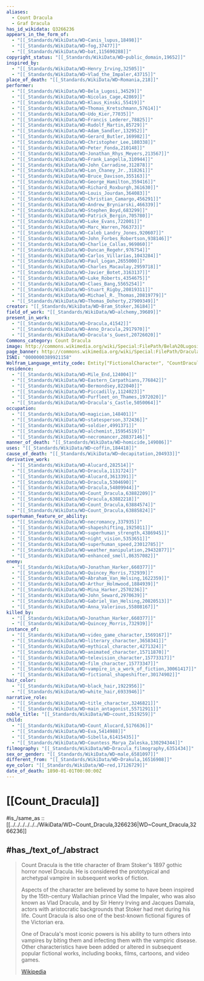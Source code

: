 ```yaml
---
aliases:
  - Count Dracula
  - Graf Dracula
has_id_wikidata: Q3266236
appears_in_the_form_of:
  - "[[_Standards/WikiData/WD~Canis_lupus,18498]]"
  - "[[_Standards/WikiData/WD~fog,37477]]"
  - "[[_Standards/WikiData/WD~bat,115690288]]"
copyright_status: "[[_Standards/WikiData/WD~public_domain,19652]]"
inspired_by:
  - "[[_Standards/WikiData/WD~Henry_Irving,32505]]"
  - "[[_Standards/WikiData/WD~Vlad_the_Impaler,43715]]"
place_of_death: "[[_Standards/WikiData/WD~Romania,218]]"
performer:
  - "[[_Standards/WikiData/WD~Bela_Lugosi,34529]]"
  - "[[_Standards/WikiData/WD~Nicolas_Cage,42869]]"
  - "[[_Standards/WikiData/WD~Klaus_Kinski,55419]]"
  - "[[_Standards/WikiData/WD~Thomas_Kretschmann,57614]]"
  - "[[_Standards/WikiData/WD~Udo_Kier,77035]]"
  - "[[_Standards/WikiData/WD~Francis_Lederer,78825]]"
  - "[[_Standards/WikiData/WD~Rudolf_Martin,85729]]"
  - "[[_Standards/WikiData/WD~Adam_Sandler,132952]]"
  - "[[_Standards/WikiData/WD~Gerard_Butler,169982]]"
  - "[[_Standards/WikiData/WD~Christopher_Lee,180338]]"
  - "[[_Standards/WikiData/WD~Peter_Fonda,210148]]"
  - "[[_Standards/WikiData/WD~Jonathan_Rhys_Meyers,213567]]"
  - "[[_Standards/WikiData/WD~Frank_Langella,310944]]"
  - "[[_Standards/WikiData/WD~John_Carradine,312878]]"
  - "[[_Standards/WikiData/WD~Lon_Chaney_Jr.,318261]]"
  - "[[_Standards/WikiData/WD~Bruce_Davison,355163]]"
  - "[[_Standards/WikiData/WD~George_Hamilton,359416]]"
  - "[[_Standards/WikiData/WD~Richard_Roxburgh,361630]]"
  - "[[_Standards/WikiData/WD~Louis_Jourdan,364083]]"
  - "[[_Standards/WikiData/WD~Christian_Camargo,456291]]"
  - "[[_Standards/WikiData/WD~Andrew_Bryniarski,466339]]"
  - "[[_Standards/WikiData/WD~Stephen_Boyd,683299]]"
  - "[[_Standards/WikiData/WD~Patrick_Bergin,705780]]"
  - "[[_Standards/WikiData/WD~Luke_Evans,722001]]"
  - "[[_Standards/WikiData/WD~Marc_Warren,766373]]"
  - "[[_Standards/WikiData/WD~Caleb_Landry_Jones,920607]]"
  - "[[_Standards/WikiData/WD~John_Forbes_Robertson,938146]]"
  - "[[_Standards/WikiData/WD~Charlie_Callas,969860]]"
  - "[[_Standards/WikiData/WD~Duncan_Regehr,976754]]"
  - "[[_Standards/WikiData/WD~Carlos_Villarías,1043284]]"
  - "[[_Standards/WikiData/WD~Paul_Logan,2655000]]"
  - "[[_Standards/WikiData/WD~Charles_Macaulay,2959718]]"
  - "[[_Standards/WikiData/WD~Javier_Botet,3163137]]"
  - "[[_Standards/WikiData/WD~Luke_Roberts,4354675]]"
  - "[[_Standards/WikiData/WD~Claes_Bang,5565254]]"
  - "[[_Standards/WikiData/WD~Stuart_Rigby,20819311]]"
  - "[[_Standards/WikiData/WD~Michael_R._Thomas,20819779]]"
  - "[[_Standards/WikiData/WD~Thomas_Doherty,27909349]]"
creator: "[[_Standards/WikiData/WD~Bram_Stoker,36184]]"
field_of_work: "[[_Standards/WikiData/WD~alchemy,39689]]"
present_in_work:
  - "[[_Standards/WikiData/WD~Dracula,41542]]"
  - "[[_Standards/WikiData/WD~Anno_Dracula,2917970]]"
  - "[[_Standards/WikiData/WD~Dracula's_Guest,20726020]]"
Commons_category: Count Dracula
image: http://commons.wikimedia.org/wiki/Special:FilePath/Bela%20Lugosi%20as%20Dracula%2C%20anonymous%20photograph%20from%201931%2C%20Universal%20Studios.jpg
page_banner: http://commons.wikimedia.org/wiki/Special:FilePath/Dracula%20WV%20banner.jpg
ISNI: "0000000389921158"
Wolfram_Language_entity_code: Entity["FictionalCharacter", "CountDracula:Dracula"]
residence:
  - "[[_Standards/WikiData/WD~Mile_End,124004]]"
  - "[[_Standards/WikiData/WD~Eastern_Carpathians,776842]]"
  - "[[_Standards/WikiData/WD~Bermondsey,822040]]"
  - "[[_Standards/WikiData/WD~Piccadilly,1124023]]"
  - "[[_Standards/WikiData/WD~Purfleet_on_Thames,1972020]]"
  - "[[_Standards/WikiData/WD~Dracula's_Castle,5050064]]"
occupation:
  - "[[_Standards/WikiData/WD~magician,148401]]"
  - "[[_Standards/WikiData/WD~statesperson,372436]]"
  - "[[_Standards/WikiData/WD~soldier,4991371]]"
  - "[[_Standards/WikiData/WD~alchemist,15954519]]"
  - "[[_Standards/WikiData/WD~necromancer,28837146]]"
manner_of_death: "[[_Standards/WikiData/WD~homicide,149086]]"
uses: "[[_Standards/WikiData/WD~coffin,184418]]"
cause_of_death: "[[_Standards/WikiData/WD~decapitation,204933]]"
derivative_work:
  - "[[_Standards/WikiData/WD~Alucard,282514]]"
  - "[[_Standards/WikiData/WD~Dracula,1131724]]"
  - "[[_Standards/WikiData/WD~Alucard,3613391]]"
  - "[[_Standards/WikiData/WD~Dracula,5304690]]"
  - "[[_Standards/WikiData/WD~Dracula,54809944]]"
  - "[[_Standards/WikiData/WD~Count_Dracula,63882209]]"
  - "[[_Standards/WikiData/WD~Dracula,63882218]]"
  - "[[_Standards/WikiData/WD~Count_Dracula,63884574]]"
  - "[[_Standards/WikiData/WD~Count_Dracula,63885824]]"
superhuman_feature_or_ability:
  - "[[_Standards/WikiData/WD~necromancy,337935]]"
  - "[[_Standards/WikiData/WD~shapeshifting,1925011]]"
  - "[[_Standards/WikiData/WD~superhuman_strength,4386945]]"
  - "[[_Standards/WikiData/WD~night_vision,5353651]]"
  - "[[_Standards/WikiData/WD~superhuman_speed,23012785]]"
  - "[[_Standards/WikiData/WD~weather_manipulation,29432877]]"
  - "[[_Standards/WikiData/WD~enhanced_smell,86357082]]"
enemy:
  - "[[_Standards/WikiData/WD~Jonathan_Harker,660377]]"
  - "[[_Standards/WikiData/WD~Quincey_Morris,732939]]"
  - "[[_Standards/WikiData/WD~Abraham_Van_Helsing,1622359]]"
  - "[[_Standards/WikiData/WD~Arthur_Holmwood,1884939]]"
  - "[[_Standards/WikiData/WD~Mina_Harker,2570236]]"
  - "[[_Standards/WikiData/WD~John_Seward,2970639]]"
  - "[[_Standards/WikiData/WD~Gabriel_Van_Helsing,20820513]]"
  - "[[_Standards/WikiData/WD~Anna_Valerious,55808167]]"
killed_by:
  - "[[_Standards/WikiData/WD~Jonathan_Harker,660377]]"
  - "[[_Standards/WikiData/WD~Quincey_Morris,732939]]"
instance_of:
  - "[[_Standards/WikiData/WD~video_game_character,1569167]]"
  - "[[_Standards/WikiData/WD~literary_character,3658341]]"
  - "[[_Standards/WikiData/WD~mythical_character,4271324]]"
  - "[[_Standards/WikiData/WD~animated_character,15711870]]"
  - "[[_Standards/WikiData/WD~television_character,15773317]]"
  - "[[_Standards/WikiData/WD~film_character,15773347]]"
  - "[[_Standards/WikiData/WD~vampire_in_a_work_of_fiction,30061417]]"
  - "[[_Standards/WikiData/WD~fictional_shapeshifter,30174902]]"
hair_color:
  - "[[_Standards/WikiData/WD~black_hair,1922956]]"
  - "[[_Standards/WikiData/WD~white_hair,6933946]]"
narrative_role:
  - "[[_Standards/WikiData/WD~title_character,3246821]]"
  - "[[_Standards/WikiData/WD~main_antagonist,55712911]]"
noble_title: "[[_Standards/WikiData/WD~count,3519259]]"
child:
  - "[[_Standards/WikiData/WD~Count_Alucard,5176636]]"
  - "[[_Standards/WikiData/WD~Eva,5414988]]"
  - "[[_Standards/WikiData/WD~Sibella,61415435]]"
  - "[[_Standards/WikiData/WD~Countess_Marya_Zaleska,130294344]]"
filmography: "[[_Standards/WikiData/WD~Dracula_filmography,6351434]]"
sex_or_gender: "[[_Standards/WikiData/WD~male,6581097]]"
different_from: "[[_Standards/WikiData/WD~Drakula,16516908]]"
eye_color: "[[_Standards/WikiData/WD~red,17126729]]"
date_of_death: 1890-01-01T00:00:00Z
---
```


# [[Count_Dracula]] 

#is_/same_as :: [[../../../../../../WikiData/WD~Count_Dracula,3266236|WD~Count_Dracula,3266236]] 

## #has_/text_of_/abstract 

> Count Dracula is the title character of Bram Stoker's 1897 gothic horror novel Dracula. 
> He is considered the prototypical and archetypal vampire in subsequent works of fiction. 
> 
> Aspects of the character are believed by some to have been 
> inspired by the 15th-century Wallachian prince Vlad the Impaler, who was also known as Vlad Dracula, 
> and by Sir Henry Irving and Jacques Damala, 
> actors with aristocratic backgrounds that Stoker had met during his life. 
> Count Dracula is also one of the best-known fictional figures of the Victorian era.
>
> One of Dracula's most iconic powers is his ability to turn others into vampires by biting them 
> and infecting them with the vampiric disease. 
> Other characteristics have been added or altered in subsequent popular fictional works, 
> including books, films, cartoons, and video games.
>
> [Wikipedia](https://en.wikipedia.org/wiki/Count%20Dracula) 

